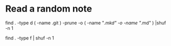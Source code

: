 # Read a random note
find . -type d \( -name .git  \) -prune -o \( -name "*.mkd" -o -name "*.md" \) |shuf -n 1

find . -type f | shuf -n 1
